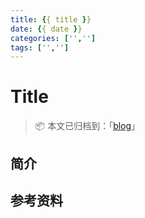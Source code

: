 ```yaml
---
title: {{ title }}
date: {{ date }}
categories: ['','']
tags: ['','']
---
```


# Title

> 📦 本文已归档到：「[blog](https://github.com/ichunhui/blog)」

<!-- TOC depthFrom:2 depthTo:3 -->

<!-- /TOC -->

## 简介

## 参考资料




